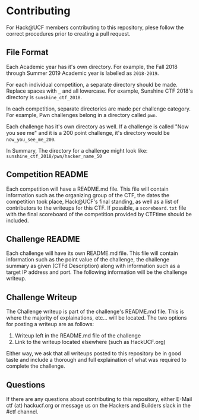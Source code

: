 # Contributing

For Hack@UCF members contributing to this repository, plese follow the correct procedures prior to creating a pull request.

## File Format

Each Academic year has it's own directory. For example, the Fall 2018 through Summer 2019 Academic year is labelled as `2018-2019`.

For each individual competition, a separate directory should be made. Replace spaces with `_` and all lowercase. For example, Sunshine CTF 2018's directory is `sunshine_ctf_2018`.

In each competition, separate directories are made per challenge category. For example, Pwn challenges belong in a directory called `pwn`.

Each challenge has it's own directory as well. If a challenge is called "Now you see me" and it is a 200 point challenge, it's directory would be `now_you_see_me_200`.

In Summary, The directory for a challenge might look like: `sunshine_ctf_2018/pwn/hacker_name_50`

## Competition README

Each competition will have a README.md file. This file will contain information such as the organizing group of the CTF, the dates the competition took place, Hack@UCF's final standing, as well as a list of contributors to the writeups for this CTF. If possible, a `scoreboard.txt` file with the final scoreboard of the competition provided by CTFtime should be included.

## Challenge README

Each challenge will have its own README.md file. This file will contain information such as the point value of the challenge, the challenge summary as given (CTFd Description) along with information such as a target IP address and port. The following information will be the challenge writeup.

## Challenge Writeup

The Challenge writeup is part of the challenge's README.md file. This is where the majority of explainations, etc... will be located. The two options for posting a writeup are as follows:

1. Writeup left in the README.md file of the challenge
2. Link to the writeup located elsewhere (such as HackUCF.org)

Either way, we ask that all writeups posted to this repository be in good taste and include a thorough and full explaination of what was required to complete the challenge.

## Questions

If there are any questions about contributing to this repository, either E-Mail ctf (at) hackucf.org or message us on the Hackers and Builders slack in the #ctf channel.